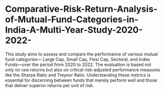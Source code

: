 # Comparative-Risk-Return-Analysis-of-Mutual-Fund-Categories-in-India-A-Multi-Year-Study-2020-2022-
This study aims to assess and compare the performance of various mutual fund categories— Large Cap, Small Cap, Flexi Cap, Sectoral, and Index Funds—over the period from 2020 to 2022. The evaluation is based not only on raw returns but also on critical risk-adjusted performance measures like the Sharpe Ratio and Treynor Ratio. Understanding these metrics is essential for discerning between funds that merely perform well and those that deliver superior returns per unit of risk.
